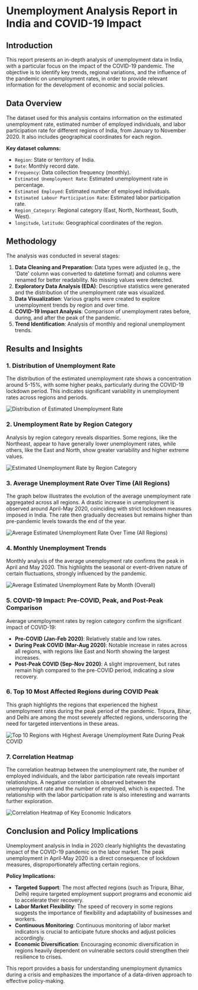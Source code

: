 # Unemployment Analysis Report in India and COVID-19 Impact

## Introduction

This report presents an in-depth analysis of unemployment data in India, with a particular focus on the impact of the COVID-19 pandemic. The objective is to identify key trends, regional variations, and the influence of the pandemic on unemployment rates, in order to provide relevant information for the development of economic and social policies.

## Data Overview

The dataset used for this analysis contains information on the estimated unemployment rate, estimated number of employed individuals, and labor participation rate for different regions of India, from January to November 2020. It also includes geographical coordinates for each region.

**Key dataset columns:**
- `Region`: State or territory of India.
- `Date`: Monthly record date.
- `Frequency`: Data collection frequency (monthly).
- `Estimated Unemployment Rate`: Estimated unemployment rate in percentage.
- `Estimated Employed`: Estimated number of employed individuals.
- `Estimated Labour Participation Rate`: Estimated labor participation rate.
- `Region_Category`: Regional category (East, North, Northeast, South, West).
- `longitude`, `latitude`: Geographical coordinates of the region.

## Methodology

The analysis was conducted in several stages:

1.  **Data Cleaning and Preparation**: Data types were adjusted (e.g., the 'Date' column was converted to datetime format) and columns were renamed for better readability. No missing values were detected.
2.  **Exploratory Data Analysis (EDA)**: Descriptive statistics were generated and the distribution of the unemployment rate was visualized.
3.  **Data Visualization**: Various graphs were created to explore unemployment trends by region and over time.
4.  **COVID-19 Impact Analysis**: Comparison of unemployment rates before, during, and after the peak of the pandemic.
5.  **Trend Identification**: Analysis of monthly and regional unemployment trends.

## Results and Insights

### 1. Distribution of Unemployment Rate

The distribution of the estimated unemployment rate shows a concentration around 5-15%, with some higher peaks, particularly during the COVID-19 lockdown period. This indicates significant variability in unemployment rates across regions and periods.

![Distribution of Estimated Unemployment Rate](../images/unemployment_rate_distribution.png)

### 2. Unemployment Rate by Region Category

Analysis by region category reveals disparities. Some regions, like the Northeast, appear to have generally lower unemployment rates, while others, like the East and North, show greater variability and higher extreme values.

![Estimated Unemployment Rate by Region Category](../images/unemployment_rate_by_region_category.png)

### 3. Average Unemployment Rate Over Time (All Regions)

The graph below illustrates the evolution of the average unemployment rate aggregated across all regions. A drastic increase in unemployment is observed around April-May 2020, coinciding with strict lockdown measures imposed in India. The rate then gradually decreases but remains higher than pre-pandemic levels towards the end of the year.

![Average Estimated Unemployment Rate Over Time (All Regions)](../images/average_unemployment_rate_overall.png)

### 4. Monthly Unemployment Trends

Monthly analysis of the average unemployment rate confirms the peak in April and May 2020. This highlights the seasonal or event-driven nature of certain fluctuations, strongly influenced by the pandemic.

![Average Estimated Unemployment Rate by Month (Overall)](../images/monthly_unemployment_trends.png)

### 5. COVID-19 Impact: Pre-COVID, Peak, and Post-Peak Comparison

Average unemployment rates by region category confirm the significant impact of COVID-19:

-   **Pre-COVID (Jan-Feb 2020)**: Relatively stable and low rates.
-   **During Peak COVID (Mar-Aug 2020)**: Notable increase in rates across all regions, with regions like East and North showing the largest increases.
-   **Post-Peak COVID (Sep-Nov 2020)**: A slight improvement, but rates remain high compared to the pre-COVID period, indicating a slow recovery.

### 6. Top 10 Most Affected Regions during COVID Peak

This graph highlights the regions that experienced the highest unemployment rates during the peak period of the pandemic. Tripura, Bihar, and Delhi are among the most severely affected regions, underscoring the need for targeted interventions in these areas.

![Top 10 Regions with Highest Average Unemployment Rate During Peak COVID](..//images/top_10_regions_peak_covid.png)

### 7. Correlation Heatmap

The correlation heatmap between the unemployment rate, the number of employed individuals, and the labor participation rate reveals important relationships. A negative correlation is observed between the unemployment rate and the number of employed, which is expected. The relationship with the labor participation rate is also interesting and warrants further exploration.

![Correlation Heatmap of Key Economic Indicators](../images/correlation_heatmap.png)

## Conclusion and Policy Implications

Unemployment analysis in India in 2020 clearly highlights the devastating impact of the COVID-19 pandemic on the labor market. The peak unemployment in April-May 2020 is a direct consequence of lockdown measures, disproportionately affecting certain regions.

**Policy Implications:**

-   **Targeted Support**: The most affected regions (such as Tripura, Bihar, Delhi) require targeted employment support programs and economic aid to accelerate their recovery.
-   **Labor Market Flexibility**: The speed of recovery in some regions suggests the importance of flexibility and adaptability of businesses and workers.
-   **Continuous Monitoring**: Continuous monitoring of labor market indicators is crucial to anticipate future shocks and adjust policies accordingly.
-   **Economic Diversification**: Encouraging economic diversification in regions heavily dependent on vulnerable sectors could strengthen their resilience to crises.

This report provides a basis for understanding unemployment dynamics during a crisis and emphasizes the importance of a data-driven approach to effective policy-making.

